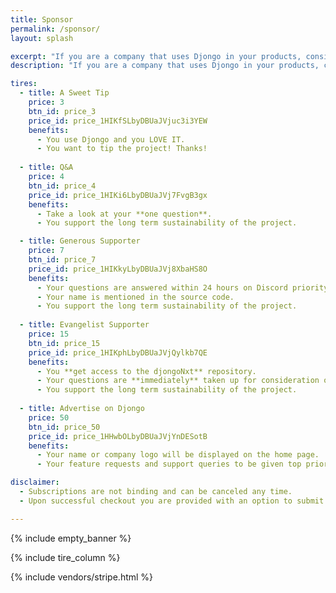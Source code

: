 ```yaml
---
title: Sponsor
permalink: /sponsor/ 
layout: splash

excerpt: "If you are a company that uses Djongo in your products, consider enrolling in a subscription plan. You get long term support and advertisement space"
description: "If you are a company that uses Djongo in your products, consider enrolling in a subscription plan. You get long term support and advertisement space."

tires:
  - title: A Sweet Tip
    price: 3
    btn_id: price_3
    price_id: price_1HIKfSLbyDBUaJVjuc3i3YEW
    benefits:
      - You use Djongo and you LOVE IT.
      - You want to tip the project! Thanks!
  
  - title: Q&A
    price: 4
    btn_id: price_4
    price_id: price_1HIKi6LbyDBUaJVj7FvgB3gx
    benefits:
      - Take a look at your **one question**.
      - You support the long term sustainability of the project.

  - title: Generous Supporter
    price: 7
    btn_id: price_7
    price_id: price_1HIKkyLbyDBUaJVj8XbaHS8O
    benefits:
      - Your questions are answered within 24 hours on Discord priority-support.
      - Your name is mentioned in the source code.
      - You support the long term sustainability of the project.
  
  - title: Evangelist Supporter
    price: 15
    btn_id: price_15
    price_id: price_1HIKphLbyDBUaJVjQylkb7QE
    benefits:
      - You **get access to the djongoNxt** repository.
      - Your questions are **immediately** taken up for consideration on Discord priority-support.
      - You support the long term sustainability of the project.
  
  - title: Advertise on Djongo
    price: 50
    btn_id: price_50
    price_id: price_1HHwbOLbyDBUaJVjYnDESotB
    benefits:
      - Your name or company logo will be displayed on the home page.
      - Your feature requests and support queries to be given top priority.

disclaimer:
  - Subscriptions are not binding and can be canceled any time.
  - Upon successful checkout you are provided with an option to submit additional details required to deliver your benefits.

---
```


{% include empty_banner %}

{% include tire_column %}




{% include vendors/stripe.html %}
